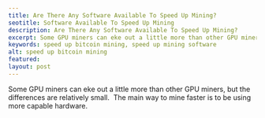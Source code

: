 ```yaml
---
title: Are There Any Software Available To Speed Up Mining?
seotitle: Software Available To Speed Up Mining
description: Are There Any Software Available To Speed Up Mining?
excerpt: Some GPU miners can eke out a little more than other GPU miners.
keywords: speed up bitcoin mining, speed up mining software 
alt: speed up bitcoin mining
featured: 
layout: post
---
```

Some GPU miners can eke out a little more than other GPU miners, but the differences are relatively small.  The main way to mine faster is to be using more capable hardware.

